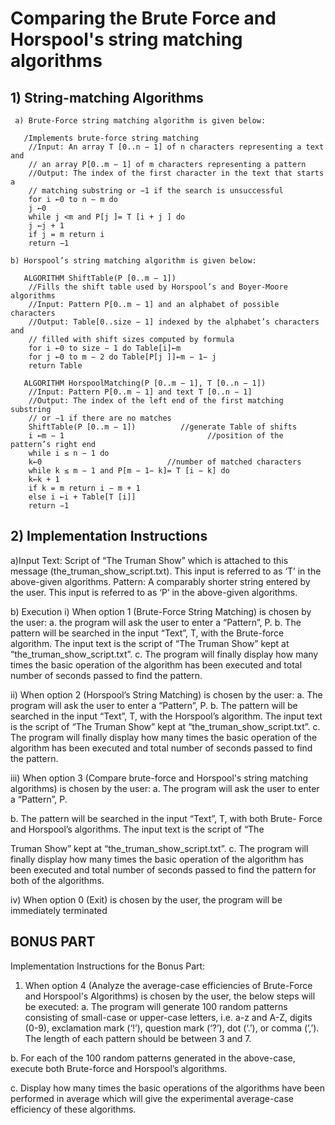 # Comparing the Brute Force and Horspool's string matching algorithms

## 1) String-matching Algorithms

     a) Brute-Force string matching algorithm is given below:

       /Implements brute-force string matching
        //Input: An array T [0..n − 1] of n characters representing a text and
        // an array P[0..m − 1] of m characters representing a pattern
        //Output: The index of the first character in the text that starts a
        // matching substring or −1 if the search is unsuccessful
        for i ←0 to n − m do
        j ←0
        while j <m and P[j ]= T [i + j ] do
        j ←j + 1
        if j = m return i
        return −1
        
    b) Horspool’s string matching algorithm is given below:
    
       ALGORITHM ShiftTable(P [0..m − 1])
        //Fills the shift table used by Horspool’s and Boyer-Moore algorithms
        //Input: Pattern P[0..m − 1] and an alphabet of possible characters
        //Output: Table[0..size − 1] indexed by the alphabet’s characters and
        // filled with shift sizes computed by formula
        for i ←0 to size − 1 do Table[i]←m
        for j ←0 to m − 2 do Table[P[j ]]←m − 1− j
        return Table 
        
       ALGORITHM HorspoolMatching(P [0..m − 1], T [0..n − 1])
        //Input: Pattern P[0..m − 1] and text T [0..n − 1]
        //Output: The index of the left end of the first matching substring
        // or −1 if there are no matches
        ShiftTable(P [0..m − 1])          //generate Table of shifts
        i ←m − 1                                //position of the pattern’s right end
        while i ≤ n − 1 do
        k←0                            //number of matched characters
        while k ≤ m − 1 and P[m − 1− k]= T [i − k] do
        k←k + 1
        if k = m return i − m + 1
        else i ←i + Table[T [i]]
        return −1


## 2) Implementation Instructions

a)Input
Text: Script of “The Truman Show” which is attached to this message
(the_truman_show_script.txt). This input is referred to as ‘T’ in the above-given
algorithms.
Pattern: A comparably shorter string entered by the user. This input is referred to
as ‘P’ in the above-given algorithms.

b) Execution
i) When option 1 (Brute-Force String Matching) is chosen by the user:
a. the program will ask the user to enter a “Pattern”, P.
b. The pattern will be searched in the input “Text”, T, with the Brute-force
algorithm. The input text is the script of “The Truman Show” kept at
“the_truman_show_script.txt”.
c. The program will finally display how many times the basic operation of
the algorithm has been executed and total number of seconds passed to
find the pattern.

ii) When option 2 (Horspool’s String Matching) is chosen by the user:
a. The program will ask the user to enter a “Pattern”, P.
b. The pattern will be searched in the input “Text”, T, with the Horspool’s
algorithm. The input text is the script of “The Truman Show” kept at
“the_truman_show_script.txt”.
c. The program will finally display how many times the basic operation of
the algorithm has been executed and total number of seconds passed to
find the pattern.

iii) When option 3 (Compare brute-force and Horspool's string matching
algorithms) is chosen by the user:
a. The program will ask the user to enter a “Pattern”, P.

b. The pattern will be searched in the input “Text”, T, with both Brute-
Force and Horspool’s algorithms. The input text is the script of “The

Truman Show” kept at “the_truman_show_script.txt”.
c. The program will finally display how many times the basic operation of
the algorithm has been executed and total number of seconds passed to
find the pattern for both of the algorithms.

iv) When option 0 (Exit) is chosen by the user, the program will be immediately
terminated


## BONUS PART

Implementation Instructions for the Bonus Part:

1) When option 4 (Analyze the average-case efficiencies of Brute-Force and Horspool's
Algorithms) is chosen by the user, the below steps will be executed:
a. The program will generate 100 random patterns consisting of small-case or
upper-case letters, i.e. a-z and A-Z, digits (0-9), exclamation mark (‘!’),
question mark (‘?’), dot (‘.’), or comma (’,’). The length of each pattern should
be between 3 and 7.

b. For each of the 100 random patterns generated in the above-case, execute both
Brute-force and Horspool’s algorithms.

c. Display how many times the basic operations of the algorithms have been
performed in average which will give the experimental average-case efficiency
of these algorithms.
    
